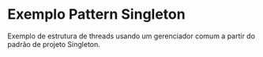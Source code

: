 # Exemplo Pattern Singleton

Exemplo de estrutura de threads usando um gerenciador comum a partir do padrão de projeto Singleton.

